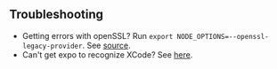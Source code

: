 ## Troubleshooting
-   Getting errors with openSSL? Run `export NODE_OPTIONS=--openssl-legacy-provider`. See [source](https://www.bswen.com/2021/11/reactjs-ERR_OSSL_EVP_UNSUPPORTED_error_solution.html).
-   Can't get expo to recognize XCode? See [here](https://developer.apple.com/forums/thread/678469).